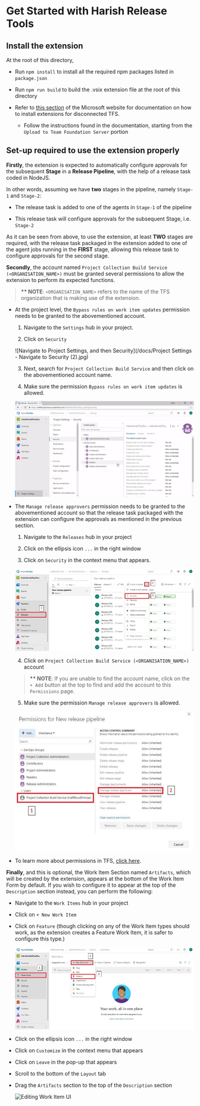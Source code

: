 
# Get Started with Harish Release Tools

## Install the extension

At the root of this directory,

* Run `npm install` to install all the required npm packages listed in `package.json`

* Run `npm run build` to build the .vsix extension file at the root of this directory

* Refer to [this section](https://docs.microsoft.com/en-us/azure/devops/marketplace/get-tfs-extensions?view=tfs-2018#install-extensions-for-disconnected-tfs) of the Microsoft website for documentation on how to install extensions for disconnected TFS.

  * Follow the instructions found in the documentation, starting from the `Upload to Team Foundation Server` portion

## Set-up required to use the extension properly

__Firstly__, the extension is expected to automatically configure approvals for the subsequent __Stage__ in a __Release Pipeline__, with the help of a release task coded in NodeJS.

In other words, assuming we have __two__ stages in the pipeline, namely `Stage-1` and `Stage-2`:

* The release task is added to one of the agents in `Stage-1` of the pipeline

* This release task will configure approvals for the subsequent Stage, i.e. `Stage-2`

As it can be seen from above, to use the extension, at least __TWO__ stages are required, with the release task packaged in the extension added to one of the agent jobs running in the __FIRST__ stage, allowing this release task to configure approvals for the second stage.

__Secondly__, the account named `Project Collection Build Service (<ORGANISATION_NAME>)` must be granted several permissions to allow the extension to perform its expected functions.

> __** NOTE__: `<ORGANISATION_NAME>` refers to the name of the TFS organization that is making use of the extension.

* At the project level, the `Bypass rules on work item updates` permission needs to be granted to the abovementioned account.

  1. Navigate to the `Settings` hub in your project.

  2. Click on `Security`

  ![Navigate to Project Settings, and then Security](/docs/Project Settings - Navigate to Security (2).jpg)

  3. Next, search for `Project Collection Build Service` and then click on the abovementioned account name.

  4. Make sure the permission `Bypass rules on work item updates` is allowed.

  ![Grant "Bypass Rules on work item updates" permission to "Project Collection Build Service (<ORGANISATION_NAME>)"](/docs/project_settings.gif)

* The `Manage release approvers` permission needs to be granted to the abovementioned account so that the release task packaged with the extension can configure the approvals as mentioned in the previous section.

  1. Navigate to the `Releases` hub in your project

  2. Click on the ellipsis icon `...` in the right window
  
  3. Click on `Security` in the context menu that appears.

  ![Navigate to Releases, and then Security](/docs/Release%20pipeline%20-%20Navigate%20to%20Security%20(2).jpg)

  4. Click on `Project Collection Build Service (<ORGANISATION_NAME>)` account

  > __** NOTE__: If you are unable to find the account name, click on the `+ Add` button at the top to find and add the account to this `Permissions` page.

  5. Make sure the permission `Manage release approvers` is allowed.
  
  ![Grant "Manage release approvers" permission to "Project Collection Build Service (<ORGANISATION_NAME>)"](/docs/Release%20pipeline%20-%20Grant%20Permissions%20(2).jpg)

* To learn more about permissions in TFS, [click here](https://docs.microsoft.com/en-us/azure/devops/organizations/security/about-permissions?view=tfs-2018).

__Finally__, and this is optional, the Work Item Section named `Artifacts`, which will be created by the extension, appears at the bottom of the Work Item Form by default. If you wish to configure it to appear at the top of the `Description` section instead, you can perform the following:

  * Navigate to the `Work Items` hub in your project

  * Click on `+ New Work Item`

  * Click on `Feature` (though clicking on any of the Work Item types should work, as the extension creates a Feature Work Item, it is safer to configure this type.)

    ![Create New Feature Work Item](/docs/Work%20Item%20-%20New%20Feature%20(2).jpg)
  
  * Click on the ellipsis icon `...` in the right window

  * Click on `Customize` in the context menu that appears

  * Click on `Leave` in the pop-up that appears

  * Scroll to the bottom of the `Layout` tab

  * Drag the `Artifacts` section to the top of the `Description` section

    ![Editing Work Item UI](/docs/work_item_ui.gif)
